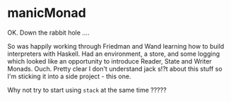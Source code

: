 # manicMonad
OK. Down the rabbit hole ....

So was happily working through Friedman and Wand learning how to build
interpreters with Haskell. Had an environment, a store, and some logging
which looked like an opportunity to introduce Reader, State and Writer
Monads. Ouch. Pretty clear I don't understand jack s!?t about this stuff
so I'm sticking it into a side project - this one.

Why not try to start using `stack` at the same time ?????



